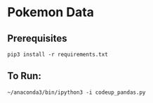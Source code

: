 # Pokemon Data


## Prerequisites
```
pip3 install -r requirements.txt
```

## To Run:
```
~/anaconda3/bin/ipython3 -i codeup_pandas.py
```
